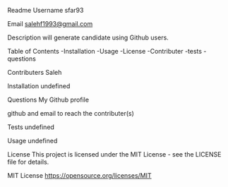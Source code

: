 Readme
Username
sfar93

Email
salehf1993@gmail.com

Description
will generate candidate using Github users.

Table of Contents
-Installation -Usage -License -Contributer -tests -questions

Contributers
Saleh

Installation
undefined

Questions
My Github profile

github and email to reach the contributer(s)

Tests
undefined

Usage
undefined


License
This project is licensed under the MIT License - see the LICENSE file for details.

MIT License https://opensource.org/licenses/MIT